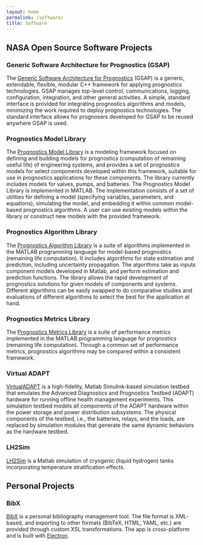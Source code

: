 ```yaml
---
layout: home
permalink: /software/
title: Software
---
```


## NASA Open Source Software Projects

### Generic Software Architecture for Prognostics (GSAP)

The [Generic Software Architecture for Prognostics](https://github.com/nasa/GSAP/) (GSAP) is a generic, extendable, flexible, modular C++ framework for applying prognostics technologies. GSAP manages top-level control, communications, logging, configuration, integration, and other general activities. A simple, standard interface is provided for integrating prognostics algorithms and models, minimizing the work required to deploy prognostics technologies. The standard interface allows for prognosers developed for GSAP to be reused anywhere GSAP is used.  

### Prognostics Model Library

The [Prognostics Model Library](https://github.com/nasa/PrognosticsModelLibrary/) is a modeling framework focused on defining and building models for prognostics (computation of remaining useful life) of engineering systems, and provides a set of prognostics models for select components developed within this framework, suitable for use in prognostics applications for these components. The library currently includes models for valves, pumps, and batteries. The Prognostics Model Library is implemented in MATLAB. The implementation consists of a set of utilities for defining a model (specifying variables, parameters, and equations), simulating the model, and embedding it within common model-based prognostics algorithms. A user can use existing models within the library or construct new models with the provided framework.

### Prognostics Algorithm Library

The [Prognostics Algorithm Library](https://github.com/nasa/PrognosticsAlgorithmLibrary/) is a suite of algorithms implemented in the MATLAB programming language for model-based prognostics (remaining life computation). It includes algorithms for state estimation and prediction, including uncertainty propagation. The algorithms take as inputs component models developed in Matlab, and perform estimation and prediction functions. The library allows the rapid development of prognostics solutions for given models of components and systems. Different algorithms can be easily swapped to do comparative studies and evaluations of different algorithms to select the best for the application at hand.

### Prognostics Metrics Library

The [Prognostics Metrics Library](https://github.com/nasa/PrognosticsMetricsLibrary/) is a suite of performance metrics implemented in the MATLAB programming language for prognostics (remaining life computation). Through a common set of performance metrics, prognostics
algorithms may be compared within a consistent framework.

### Virtual ADAPT

[VirtualADAPT](https://github.com/nasa/VirtualADAPT/) is a high-fidelity, Matlab Simulink-based simulation testbed that emulates the Advanced Diagnostics and Prognostics Testbed (ADAPT) hardware for running offline health management experiments. This simulation testbed models all components of the ADAPT hardware within the power storage and power distribution subsystems. The physical components of the testbed, i.e., the batteries, relays, and the loads, are replaced by simulation modules that generate the same dynamic behaviors as the hardware testbed.

### LH2Sim

[LH2Sim](https://github.com/nasa/LH2Sim/) is a Matlab simulation of cryogenic (liquid hydrogen) tanks incorporating temperature stratification effects.

## Personal Projects

### BibX

[BibX](https://github.com/matthewjdaigle/BibX) is a personal bibliography management tool. The file format is XML-based, and exporting to other formats (BibTeX, HTML, YAML, etc.) are provided through custom XSL transformations. The app is cross-platform and is built with [Electron](https://electron.atom.io/).
